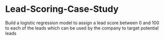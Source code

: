 # Lead-Scoring-Case-Study
Build a logistic regression model to assign a lead score between 0 and 100 to each of the leads which can be used by the company to target potential leads
